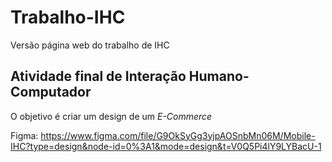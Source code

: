 # Trabalho-IHC
Versão página web do trabalho de IHC

## Atividade final de Interação Humano-Computador
O objetivo é criar um design de um *E-Commerce*

Figma: https://www.figma.com/file/G9OkSyGg3yjpAOSnbMn06M/Mobile-IHC?type=design&node-id=0%3A1&mode=design&t=V0Q5Pi4lY9LYBacU-1
